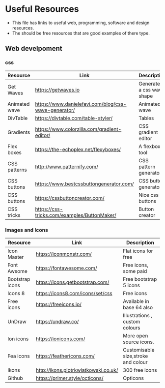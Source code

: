 # Useful Resources

  - This file has links to useful web, programming, software and design resources.
  - The should be free resources that are good examples of there type.

## Web develpoment 

### css

| Resource | Link | Description |
| ------ | ------ | ------------|
| Get Waves | https://getwaves.io | Generates a css wave shape |
| Animated wave | https://www.danielefavi.com/blog/css-wave-generator/ | Animated wave |
| DivTable |	https://divtable.com/table-styler/ |Tables |
| Gradients | 	https://www.colorzilla.com/gradient-editor/	| CSS gradient editor |
| Flex boxes |	https://the-echoplex.net/flexyboxes/ |	A flexbox tool |
| CSS patterns |	http://www.patternify.com/ |	CSS pattern generator |
| CSS buttons	| https://www.bestcssbuttongenerator.com/	| CSS button generator |
| CSS buttons |	https://cssbuttoncreator.com/	| Nice css buttons |
| CSS tricks |https://css-tricks.com/examples/ButtonMaker/ | Button creator |


### Images and Icons

| Resource | Link | Description |
| ------ | ------ | ------------|
Icon Master	|		https://iconmonstr.com/		|	Flat icons for free	|
Font Awsome	|		https://fontawesome.com/	|	Free icons, some paid	|
Bootstrap icons	|		https://icons.getbootstrap.com/		|	Free bootstrap 5 icons	|
Icons 8	|		https://icons8.com/icons/set/css|	Free icons	|
Free icons	|		https://freeicons.io/	|	Available in base 64 also	|
UnDraw	|		https://undraw.co/		|	Illustrations , custom colours	|
Ion icons	|		https://ionicons.com/		|	More open source icons.	|
Fea icons	|		https://feathericons.com/	|	Customisable size,stroke and colour	|
Ikons	|		http://ikons.piotrkwiatkowski.co.uk/		|	300 free icons	|
Github	|		https://primer.style/octicons/		|	Opticons	|
